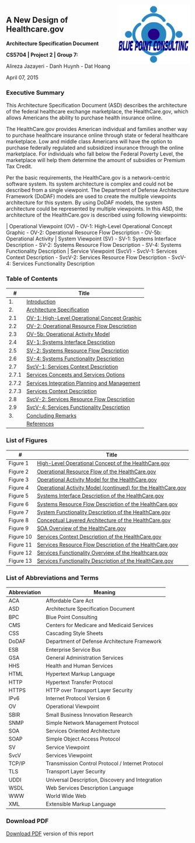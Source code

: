 
<img src="figures/logo.png" style="float: right;" width="200px" alt="logo" title="logo">

## A New Design of Healthcare.gov
**Architecture Specification Document**

**CS5704 | Project 2 | Group 7:**

Alireza Jazayeri - Danh Huynh - Dat Hoang

April 07, 2015

### Executive Summary

This Architecture Specification Document (ASD) describes the architecture of the federal healthcare exchange marketplace, the HealthCare.gov, which allows Americans the ability to purchase health insurance online.

The HealthCare.gov provides American individual and families another way to purchase healthcare insurance online through state or federal healthcare marketplace.  Low and middle class Americans will have the option to purchase federally regulated and subsidized insurance through the online marketplace.  For individuals who fall below the Federal Poverty Level, the marketplace will help them determine the amount of subsidies or Premium Tax Credit.  

Per the basic requirements, the HealthCare.gov is a network-centric software system. Its system architecture is complex and could not be described from a single viewpoint. The Department of Defense Architecture Framework (DoDAF) models are used to create the multiple viewpoints architecture for this system. By using DoDAF models, the system architecture could be represented by multiple viewpoints. In this ASD, the architecture of the HealthCare.gov is described using following viewpoints:

|  Operational Viewpoint (OV)
	- OV-1: High-Level Operational Concept Graphic
	- OV-2: Operational Resource Flow Description
	- OV-5b: Operational Activity
|  System Viewpoint (SV)
	- SV-1: Systems Interface Description
	- SV-2: Systems Resource Flow Description
	- SV-4: Systems Functionality Description
|  Service Viewpoint (SvcV)
	- SvcV-1: Services Context Description
	- SvcV-2: Services Resource Flow Description
	- SvcV-4: Services Functionality Description


### Table of Contents

| # | Title
| ------- | -----
| 1. | [Introduction](introduction)
| 2. | [Architecture Specification](architecture)
| 2.1	| [OV-1: High-Level Operational Concept Graphic](architecture/#21-ov-1-high-level-operational-concept-graphic)
| 2.2	| [OV-2: Operational Resource Flow Description](architecture/#22-ov-2-operational-resource-flow-description)
| 2.3	| [OV-5b: Operational Activity Model](architecture/#23-ov-5b-operational-activity-model)
| 2.4	| [SV-1: Systems Interface Description](architecture/#24-sv-1-systems-interface-description)
| 2.5	| [SV-2: Systems Resource Flow Description](architecture/#25-sv-2-systems-resources-flow-description)
| 2.6	| [SV-4: Systems Functionality Description](architecture/#26-sv-3-systems-functionality-description)
| 2.7	| [SvcV-1: Services Context Description](architecture/#27-svcv-1-service-context-description)
| 2.7.1	| [Services Concepts and Services Options](architecture/#271-service-concepts-and-service-options)
| 2.7.2	| [Services Integration Planning and Management](architecture/#272-service-integration-planning-and-management)
| 2.7.3	| [Services Context Description](architecture/#273-services-context-description)
| 2.8	| [SvcV-2: Services Resource Flow Description](architecture/#28-svcv-2-service-resource-flow-description)
| 2.9	| [SvcV-4: Services Functionality Description](architecture/#29-svcv-4-service-functionality-description)
| 3. | [Concluding Remarks](conclusion/#3-concluding-remarks)
| | [References](conclusion/#references)


### List of Figures

| # | Title
| ------- | -----
| Figure 1 | [High-Level Operational Concept of the HealthCare.gov](architecture/#figure1)
| Figure 2 | [Operational Resource Flow of the HealthCare.gov](architecture/#figure2)
| Figure 3 | [Operational Activity Model for the HealthCare.gov](architecture/#figure3)
| Figure 4 | [Operational Activity Model (continued) for the HealthCare.gov](architecture/#figure4)
| Figure 5 | [Systems Interface Description of the HealthCare.gov](architecture/#figure5)
| Figure 6 | [Systems Resource Flow Description of the HealthCare.gov](architecture/#figure6)
| Figure 7 | [System Functionality Description of the HealthCare.gov](architecture/#figure7)
| Figure 8 | [Conceptual Layered Architecture of the HealthCare.gov](architecture/#figure8)
| Figure 9 | [SOA Overview of the HealthCare.gov](architecture/#figure9)
| Figure 10 | [Services Context Description of the HealthCare.gov](architecture/#figure10)
| Figure 11 | [Services Resource Flow Description of the HealthCare.gov](architecture/#figure11)
| Figure 12 | [Services Functionality Overview of the Healthcare.gov](architecture/#figure12)
| Figure 13 | [Services Functionality Description of the HealthCare.gov](architecture/#figure13)


### List of Abbreviations and Terms

| Abbreviation | Meaning
| ---- | ----
| ACA | Affordable Care Act
| ASD | Architecture Specification Document
| BPC | Blue Point Consulting
| CMS | Centers for Medicare and Medicaid Services
| CSS | Cascading Style Sheets
| DoDAF | Department of Defense Architecture Framework
| ESB | Enterprise Service Bus
| GSA | General Administration Services
| HHS | Health and Human Services
| HTML | Hypertext Markup Language
| HTTP | Hypertext Transfer Protocol
| HTTPS | HTTP over Transport Layer Security
| IPv6 | Internet Protocol Version 6
| OV | Operational Viewpoint
| SBIR | Small Business Innovation Research
| SNMP | Simple Network Management Protocol
| SOA | Services Oriented Architecture
| SOAP | Simple Object Access Protocol
| SV | Service Viewpoint
| SvcV | Services Viewpoint
| TCP/IP | Transmission Control Protocol / Internet Protocol
| TLS | Transport Layer Security
| UDDI | Universal Description, Discovery and Integration
| WSDL | Web Services Description Language
| WWW | World Wide Web
| XML | Extensible Markup Language

### Download PDF

[Download PDF](Group7.pdf) version of this report
